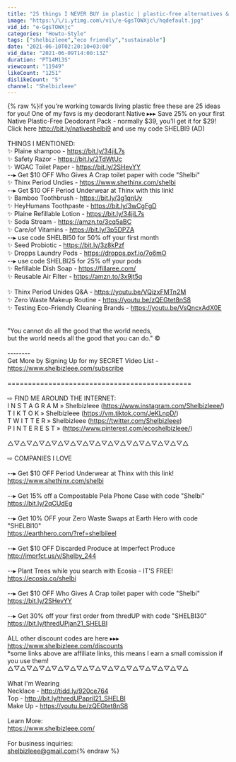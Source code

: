 ```yaml
---
title: "25 things I NEVER BUY in plastic | plastic-free alternatives & swaps"
image: "https:\/\/i.ytimg.com\/vi\/e-GgsTOWXjc\/hqdefault.jpg"
vid_id: "e-GgsTOWXjc"
categories: "Howto-Style"
tags: ["shelbizleee","eco friendly","sustainable"]
date: "2021-06-10T02:20:10+03:00"
vid_date: "2021-06-09T14:00:13Z"
duration: "PT14M13S"
viewcount: "11949"
likeCount: "1251"
dislikeCount: "5"
channel: "Shelbizleee"
---
```

{% raw %}if you're working towards living plastic free these are 25 ideas for you! One of my favs is my deodorant Native ▸▸▸ Save 25% on your first Native Plastic-Free Deodorant Pack - normally $39, you’ll get it for $29! Click here <a rel="nofollow" target="blank" href="http://bit.ly/nativeshelbi9">http://bit.ly/nativeshelbi9</a> and use my code SHELBI9 (AD)<br /><br />THINGS I MENTIONED:<br />✨ Plaine shampoo - <a rel="nofollow" target="blank" href="https://bit.ly/34jiL7s">https://bit.ly/34jiL7s</a><br />✨ Safety Razor - <a rel="nofollow" target="blank" href="https://bit.ly/2TdWtUc">https://bit.ly/2TdWtUc</a><br />✨ WGAC Toilet Paper - <a rel="nofollow" target="blank" href="https://bit.ly/2SHevYY">https://bit.ly/2SHevYY</a><br />--▸ Get $10 OFF Who Gives A Crap toilet paper with code &quot;Shelbi&quot;<br />✨ Thinx Period Undies - <a rel="nofollow" target="blank" href="https://www.shethinx.com/shelbi">https://www.shethinx.com/shelbi</a><br />--▸ Get $10 OFF Period Underwear at Thinx with this link!<br />✨  Bamboo Toothbrush - <a rel="nofollow" target="blank" href="https://bit.ly/3g1qnUy">https://bit.ly/3g1qnUy</a> <br />✨  HeyHumans Toothpaste - <a rel="nofollow" target="blank" href="https://bit.ly/3wCgFgD">https://bit.ly/3wCgFgD</a><br />✨ Plaine Refillable Lotion - <a rel="nofollow" target="blank" href="https://bit.ly/34jiL7s">https://bit.ly/34jiL7s</a><br />✨ Soda Stream - <a rel="nofollow" target="blank" href="https://amzn.to/3cq5aBC">https://amzn.to/3cq5aBC</a><br />✨ Care/of Vitamins - <a rel="nofollow" target="blank" href="https://bit.ly/3p5DPZA">https://bit.ly/3p5DPZA</a><br />--▸ use code SHELBI50 for 50% off your first month<br />✨ Seed Probiotic - <a rel="nofollow" target="blank" href="https://bit.ly/3z8kPzf">https://bit.ly/3z8kPzf</a><br />✨ Dropps Laundry Pods - <a rel="nofollow" target="blank" href="https://dropps.pxf.io/7o6mO">https://dropps.pxf.io/7o6mO</a><br />--▸ use code SHELBI25 for 25% off your pods<br />✨ Refillable Dish Soap - <a rel="nofollow" target="blank" href="https://fillaree.com/">https://fillaree.com/</a><br />✨ Reusable Air Filter - <a rel="nofollow" target="blank" href="https://amzn.to/3x9jt5q">https://amzn.to/3x9jt5q</a><br /><br />✨  Thinx Period Unides Q&amp;A - <a rel="nofollow" target="blank" href="https://youtu.be/VQizxFMTn2M">https://youtu.be/VQizxFMTn2M</a><br />✨  Zero Waste Makeup Routine - <a rel="nofollow" target="blank" href="https://youtu.be/zQEGtet8nS8">https://youtu.be/zQEGtet8nS8</a><br />✨  Testing Eco-Friendly Cleaning Brands - <a rel="nofollow" target="blank" href="https://youtu.be/VsQncxAdX0E">https://youtu.be/VsQncxAdX0E</a><br /><br /><br />&quot;You cannot do all the good that the world needs,<br />but the world needs all the good that you can do.&quot; ©<br /><br />--------<br />Get More by Signing Up for my SECRET Video List - <br /><a rel="nofollow" target="blank" href="https://www.shelbizleee.com/subscribe">https://www.shelbizleee.com/subscribe</a><br /><br />=============================================<br /><br />⇨ FIND ME AROUND THE INTERNET:<br />I N S T A G R A M  »  Shelbizleee (<a rel="nofollow" target="blank" href="https://www.instagram.com/Shelbizleee/)">https://www.instagram.com/Shelbizleee/)</a><br />T I K  T O K » Shelbizleee (<a rel="nofollow" target="blank" href="https://vm.tiktok.com/JeKLnpD/)">https://vm.tiktok.com/JeKLnpD/)</a><br />T W I T T E R » Shelbizleee (<a rel="nofollow" target="blank" href="https://twitter.com/Shelbizleee)">https://twitter.com/Shelbizleee)</a><br />P I N T E R E S T  » (<a rel="nofollow" target="blank" href="https://www.pinterest.com/ecoshelbizleee/)">https://www.pinterest.com/ecoshelbizleee/)</a><br /><br />△▽△▽△▽△▽△▽△▽△▽△▽△▽△▽△▽△▽△▽△▽△<br /><br />⇨ COMPANIES I LOVE<br /><br />--▸ Get $10 OFF Period Underwear at Thinx with this link!<br /><a rel="nofollow" target="blank" href="https://www.shethinx.com/shelbi">https://www.shethinx.com/shelbi</a><br /><br />--▸ Get 15% off a Compostable Pela Phone Case with code &quot;Shelbi&quot;<br /><a rel="nofollow" target="blank" href="https://bit.ly/2qCUdEg">https://bit.ly/2qCUdEg</a><br /><br />--▸ Get 10% OFF your Zero Waste Swaps at Earth Hero with code &quot;SHELBI10&quot; <br /><a rel="nofollow" target="blank" href="https://earthhero.com/?ref=shelbileel">https://earthhero.com/?ref=shelbileel</a><br /><br />--▸ Get $10 OFF Discarded Produce at Imperfect Produce <br /><a rel="nofollow" target="blank" href="http://imprfct.us/v/Shelby_244">http://imprfct.us/v/Shelby_244</a><br /><br />--▸ Plant Trees while you search with Ecosia - IT'S FREE!<br /><a rel="nofollow" target="blank" href="https://ecosia.co/shelbi">https://ecosia.co/shelbi</a><br /><br />--▸ Get $10 OFF Who Gives A Crap toilet paper with code &quot;Shelbi&quot;<br /><a rel="nofollow" target="blank" href="https://bit.ly/2SHevYY">https://bit.ly/2SHevYY</a><br /><br />--▸ Get 30% off your first order from thredUP with code &quot;SHELBI30&quot;<br /><a rel="nofollow" target="blank" href="https://bit.ly/thredUPjan21_SHELBI">https://bit.ly/thredUPjan21_SHELBI</a><br /><br />ALL other discount codes are here ▸▸▸ <a rel="nofollow" target="blank" href="https://www.shelbizleee.com/discounts">https://www.shelbizleee.com/discounts</a><br />*some links above are affiliate links, this means I earn a small comission if you use them!<br />△▽△▽△▽△▽△▽△▽△▽△▽△▽△▽△▽△▽△▽△▽△<br /><br />What I'm Wearing<br />Necklace - <a rel="nofollow" target="blank" href="http://tidd.ly/920ce764">http://tidd.ly/920ce764</a><br />Top - <a rel="nofollow" target="blank" href="http://bit.ly/thredUPapril21_SHELBI">http://bit.ly/thredUPapril21_SHELBI</a> <br />Make Up - <a rel="nofollow" target="blank" href="https://youtu.be/zQEGtet8nS8">https://youtu.be/zQEGtet8nS8</a><br /><br />Learn More:<br /><a rel="nofollow" target="blank" href="https://www.shelbizleee.com/">https://www.shelbizleee.com/</a><br /><br />For business inquiries:<br />shelbizleee@gmail.com{% endraw %}
